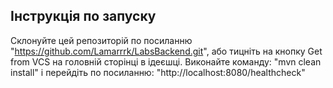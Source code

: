 ## Інструкція по запуску

Склонуйте цей репозиторій по посиланню "https://github.com/Lamarrrk/LabsBackend.git", або тицніть на кнопку Get from VCS на головній сторінці в ідеєшці.
Виконайте команду:
"mvn clean install"
і перейдіть по посиланню: "http://localhost:8080/healthcheck"
